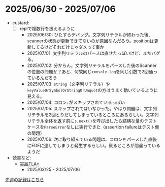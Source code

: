 # 2025/06/30 - 2025/07/06

- custard:
    - [ ] replで複数行を扱えるように
        - 2025/06/30: ひたすらデバッグ。文字列リテラルが終わった後、scannerの状態が更新できてないのが原因なんだろう。positionは更新してるけどそれだけじゃダメって事か
        - 2025/07/01: 文字列リテラルのパースは直せたっぽいけど、まだバグる。
        - 2025/07/02: 分からん。文字列リテラルをパースした後のScannerの位置の問題か？あと、何故同じ`console.log`を同じ引数で2回通っているんだろう
        - 2025/07/03: `string`（文字列リテラル）や`keyValueOrSymbolOrStringOrUnquot`の方はうまく動いているように見える。
        - 2025/07/04: コロン`:`がスキップされているっぽい
        - 2025/07/05: スキップされてはいなかった。やはり問題は、文字列リテラルを2回とりだしてしまっているところにあるらしい。文字列リテラル全体を返す前に`s.next()`を呼び出したら結構な量のテストケースを`ParseError`なしに実行できた（assertion failureはテスト側の問題）
        - 2025/07/06: 次に取り組んでいる問題は、コロンをパースした直後にEOFに達してしまうと発生するらしい。戻るところが間違っているようだ
- 読書など:
    - [実践TLA+](https://www.shoeisha.co.jp/book/detail/9784798169163)
        - 2025/03/25 - 2025/07/06

[先週の記録はこちら](https://github.com/igrep/daily-commits/blob/f297116ba1506a3a7f168a42379d6c9c3e42abab/yesterday.md)
